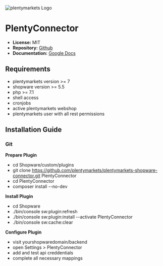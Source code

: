![plentymarkets Logo](http://www.plentymarkets.eu/layout/pm/images/logo/plentymarkets-logo.jpg)

# PlentyConnector

* **License:** MIT
* **Repository:** [Github](https://github.com/plentymarkets/plentymarkets-shopware-connector)
* **Documentation:** [Google Docs](https://docs.google.com/document/d/10mPeV3xqx4We71dYQdPmJK2qvb21Rpym6FG_tKwHKfc/edit?usp=sharing)

## Requirements

* plentymarkets version >= 7
* shopware version >= 5.5
* php >= 7.1
* shell access
* cronjobs
* active plentymarkets webshop
* plentymarkets user with all rest permissions

## Installation Guide

### Git

**Prepare Plugin**
* cd Shopware/custom/plugins
* git clone https://github.com/plentymarkets/plentymarkets-shopware-connector.git PlentyConnector
* cd PlentyConnector
* composer install --no-dev

**Install Plugin**
* cd Shopware
* ./bin/console sw:plugin:refresh
* ./bin/console sw:plugin:install --activate PlentyConnector
* ./bin/console sw:cache:clear

**Configure Plugin**
* visit yourshopwaredomain/backend
* open Settings > PlentyConnector
* add and test api creddentials
* complete all necessary mappings

